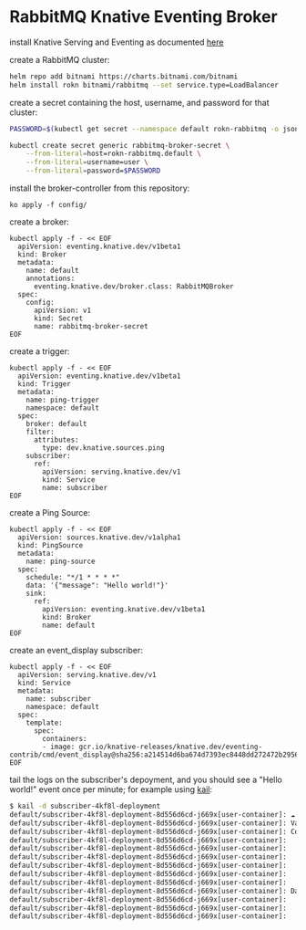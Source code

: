 # RabbitMQ Knative Eventing Broker

install Knative Serving and Eventing as documented [here](https://knative.dev/docs/install/any-kubernetes-cluster/)

create a RabbitMQ cluster:
```sh
helm repo add bitnami https://charts.bitnami.com/bitnami
helm install rokn bitnami/rabbitmq --set service.type=LoadBalancer
```

create a secret containing the host, username, and password for that cluster:
```sh
PASSWORD=$(kubectl get secret --namespace default rokn-rabbitmq -o jsonpath="{.data.rabbitmq-password}" | base64 --decode)

kubectl create secret generic rabbitmq-broker-secret \
    --from-literal=host=rokn-rabbitmq.default \
    --from-literal=username=user \
    --from-literal=password=$PASSWORD
```

install the broker-controller from this repository:
```
ko apply -f config/
```

create a broker:

```
kubectl apply -f - << EOF
  apiVersion: eventing.knative.dev/v1beta1
  kind: Broker
  metadata:
    name: default
    annotations:
      eventing.knative.dev/broker.class: RabbitMQBroker
  spec:
    config:
      apiVersion: v1
      kind: Secret
      name: rabbitmq-broker-secret
EOF
```

create a trigger:
```
kubectl apply -f - << EOF
  apiVersion: eventing.knative.dev/v1beta1
  kind: Trigger
  metadata:
    name: ping-trigger
    namespace: default
  spec:
    broker: default
    filter:
      attributes:
        type: dev.knative.sources.ping
    subscriber:
      ref:
        apiVersion: serving.knative.dev/v1
        kind: Service
        name: subscriber
EOF
```

create a Ping Source:
```
kubectl apply -f - << EOF
  apiVersion: sources.knative.dev/v1alpha1
  kind: PingSource
  metadata:
    name: ping-source
  spec:
    schedule: "*/1 * * * *"
    data: '{"message": "Hello world!"}'
    sink:
      ref:
        apiVersion: eventing.knative.dev/v1beta1
        kind: Broker
        name: default
EOF
```

create an event_display subscriber:
```
kubectl apply -f - << EOF
  apiVersion: serving.knative.dev/v1
  kind: Service
  metadata:
    name: subscriber
    namespace: default
  spec:
    template:
      spec:
        containers:
        - image: gcr.io/knative-releases/knative.dev/eventing-contrib/cmd/event_display@sha256:a214514d6ba674d7393ec8448dd272472b2956207acb3f83152d3071f0ab1911
EOF
```

tail the logs on the subscriber's depoyment, and you should see a "Hello world!" event once per minute; for example using [kail](https://github.com/boz/kail):

```sh
$ kail -d subscriber-4kf8l-deployment
default/subscriber-4kf8l-deployment-8d556d6cd-j669x[user-container]: ☁️  cloudevents.Event
default/subscriber-4kf8l-deployment-8d556d6cd-j669x[user-container]: Validation: valid
default/subscriber-4kf8l-deployment-8d556d6cd-j669x[user-container]: Context Attributes,
default/subscriber-4kf8l-deployment-8d556d6cd-j669x[user-container]:   specversion: 1.0
default/subscriber-4kf8l-deployment-8d556d6cd-j669x[user-container]:   type: dev.knative.sources.ping
default/subscriber-4kf8l-deployment-8d556d6cd-j669x[user-container]:   source: /apis/v1/namespaces/default/pingsources/ping-source
default/subscriber-4kf8l-deployment-8d556d6cd-j669x[user-container]:   id: 1fec78d7-20c2-459f-ac5e-8a797ca7bcdd
default/subscriber-4kf8l-deployment-8d556d6cd-j669x[user-container]:   time: 2020-05-13T17:19:00.000374701Z
default/subscriber-4kf8l-deployment-8d556d6cd-j669x[user-container]:   datacontenttype: application/json
default/subscriber-4kf8l-deployment-8d556d6cd-j669x[user-container]: Data,
default/subscriber-4kf8l-deployment-8d556d6cd-j669x[user-container]:   {
default/subscriber-4kf8l-deployment-8d556d6cd-j669x[user-container]:     "message": "Hello world!"
default/subscriber-4kf8l-deployment-8d556d6cd-j669x[user-container]:   }
```
